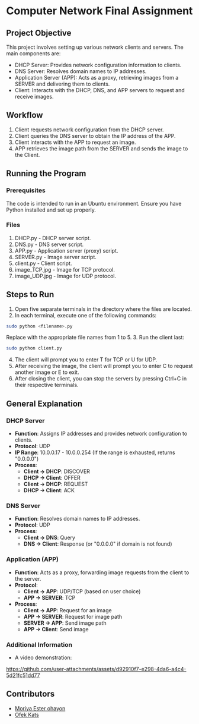 # Computer Network Final Assignment
## Project Objective
This project involves setting up various network clients and servers. The main components are:

*  DHCP Server: Provides network configuration information to clients.
*  DNS Server: Resolves domain names to IP addresses.
*  Application Server (APP): Acts as a proxy, retrieving images from a SERVER and delivering them to clients.
*  Client: Interacts with the DHCP, DNS, and APP servers to request and receive images.

## Workflow
1. Client requests network configuration from the DHCP server.
2. Client queries the DNS server to obtain the IP address of the APP.
3. Client interacts with the APP to request an image.
4. APP retrieves the image path from the SERVER and sends the image to the Client.

## Running the Program
### Prerequisites
The code is intended to run in an Ubuntu environment.
Ensure you have Python installed and set up properly.
### Files
1. DHCP.py - DHCP server script.
2. DNS.py - DNS server script.
3. APP.py - Application server (proxy) script.
4. SERVER.py - Image server script.
5. client.py - Client script.
6. image_TCP.jpg - Image for TCP protocol.
7. image_UDP.jpg - Image for UDP protocol.

## Steps to Run
1. Open five separate terminals in the directory where the files are located.
2. In each terminal, execute one of the following commands:
```bash
sudo python <filename>.py
```
Replace <filename> with the appropriate file names from 1 to 5.
3. Run the client last:
```bash
sudo python client.py
```
4. The client will prompt you to enter T for TCP or U for UDP.
5. After receiving the image, the client will prompt you to enter C to request another image or E to exit.
6. After closing the client, you can stop the servers by pressing Ctrl+C in their respective terminals.

## General Explanation

### DHCP Server

*   **Function**: Assigns IP addresses and provides network configuration to clients.
*   **Protocol**: UDP
*   **IP Range**: 10.0.0.17 - 10.0.0.254 (If the range is exhausted, returns "0.0.0.0")
*   **Process**:
    *   **Client → DHCP**: DISCOVER
    *   **DHCP → Client**: OFFER
    *   **Client → DHCP**: REQUEST
    *   **DHCP → Client**: ACK

### DNS Server

*   **Function**: Resolves domain names to IP addresses.
*   **Protocol**: UDP
*   **Process**:
    *   **Client → DNS**: Query
    *   **DNS → Client**: Response (or "0.0.0.0" if domain is not found)

### Application (APP)

*   **Function**: Acts as a proxy, forwarding image requests from the client to the server.
*   **Protocol**:
    *   **Client → APP**: UDP/TCP (based on user choice)
    *   **APP → SERVER**: TCP
*   **Process**:
    *   **Client → APP**: Request for an image
    *   **APP → SERVER**: Request for image path
    *   **SERVER → APP**: Send image path
    *   **APP → Client**: Send image

### Additional Information

* A video demonstration:

https://github.com/user-attachments/assets/d92910f7-e298-4da6-a4c4-5d21fc51dd77

## Contributors
*  <a href="https://github.com/MoriyaEster">Moriya Ester ohayon</a>
*  <a href="https://github.com/ofekats">Ofek Kats</a>
